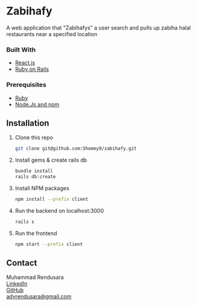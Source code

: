 # Zabihafy
A web application that "Zabihafys" a user search and pulls up zabiha halal restaurants near a specified location 

### Built With

* [React.js](https://reactjs.org/)
* [Ruby on Rails](https://rubyonrails.org/)

### Prerequisites

* [Ruby](https://www.ruby-lang.org/en/documentation/installation/)
* [Node.Js and npm](https://docs.npmjs.com/downloading-and-installing-node-js-and-npm)

## Installation

1. Clone this repo
   ```sh
   git clone git@github.com:Shomey9/zabihafy.git
   ```
2. Install gems & create rails db
   ```sh
   bundle install
   rails db:create
   ```
3. Install NPM packages
   ```sh
   npm install --prefix client
   ```
4. Run the backend on localhost:3000
   ```sh
   rails s
   ```
5. Run the frontend
   ```sh
   npm start --prefix client
   ```

## Contact

Muhammad Rendusara\
[LinkedIn](https://www.linkedin.com/in/hadyanrendusara/)\
[GitHub](https://github.com/Shomey9)\
adyrendusara@gmail.com
